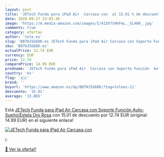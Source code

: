 ```yaml
---
layout: post
title: 'JETech Funda para iPad Air  Carcasa con  al 15.01 % de descuento'
date: 2020-09-27 23:03:38
image: 'https://m.media-amazon.com/images/I/415h7tHkFwL._SL400_.jpg'
comments: true
category: ofertas
author: 'tole.es'
slug: 'B07HJ5G6DK-es JETech Funda para iPad Air Carcasa con Soporte Función...'
sku: 'B07HJ5G6DK-es'
actualPrice: 12.74 EUR
currency: EUR
price: 12.74
comparePrice: 14.99 EUR
prodname: 'JETech Funda para iPad Air  Carcasa con Soporte Función  Auto-Sueño/Estela  Oro Rosa'
country: 'es'
flag: '🇪🇸'
brand: ''
buyurl: 'https://www.amazon.es/dp/B07HJ5G6DK/?tag=tolees-21'
descuento: '15.01'
average: '13.865'
---
```


Está [JETech Funda para iPad Air  Carcasa con Soporte Función  Auto-Sueño/Estela  Oro Rosa](https://www.amazon.es/dp/B07HJ5G6DK/?tag=tolees-21) con 15.01 de descuento por 12.74 EUR (original: 14.99 EUR) en el siguiente enlace!

[![JETech Funda para iPad Air  Carcasa con ](https://m.media-amazon.com/images/I/415h7tHkFwL._SL400_.jpg)](https://www.amazon.es/dp/B07HJ5G6DK/?tag=tolees-21)

ℹ️:


[🛒 Ver la oferta!!](https://www.amazon.es/dp/B07HJ5G6DK/?tag=tolees-21)
